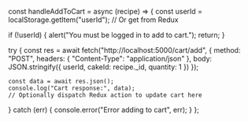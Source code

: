 const handleAddToCart = async (recipe) => {
  const userId = localStorage.getItem("userId"); // Or get from Redux

  if (!userId) {
    alert("You must be logged in to add to cart.");
    return;
  }

  try {
    const res = await fetch("http://localhost:5000/cart/add", {
      method: "POST",
      headers: {
        "Content-Type": "application/json"
      },
      body: JSON.stringify({
        userId,
        cakeId: recipe._id,
        quantity: 1
      })
    });

    const data = await res.json();
    console.log("Cart response:", data);
    // Optionally dispatch Redux action to update cart here
  } catch (err) {
    console.error("Error adding to cart", err);
  }
};
